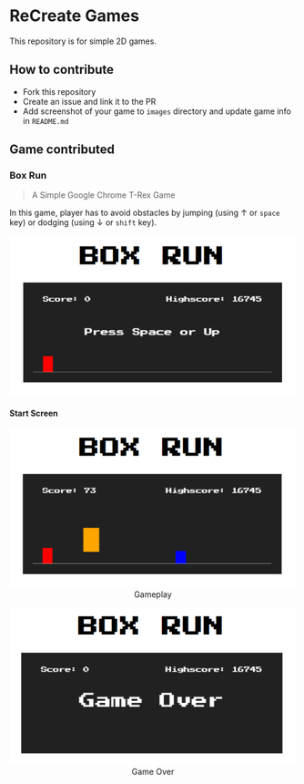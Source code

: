 # ReCreate Games

This repository is for simple 2D games.

## How to contribute

- Fork this repository
- Create an issue and link it to the PR
- Add screenshot of your game to `images` directory and update game info in `README.md`

## Game contributed

### Box Run

> A Simple Google Chrome T-Rex Game

In this game, player has to avoid obstacles by jumping (using &#8593; or `space`
key) or dodging (using &#8595; or `shift` key).

<p align="center">
    <img src="./images/t-rex/start.png">
    <h4>Start Screen</h4>
</p>

<p align="center">
    <img src="./images/t-rex/play.png">
    Gameplay

<p align="center">
    <img src="./images/t-rex/end.png">
    Game Over
</p>
